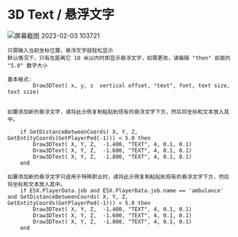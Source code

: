 # 3D Text / 悬浮文字
![屏幕截图 2023-02-03 103721](https://user-images.githubusercontent.com/64310374/216499942-52fbb286-3562-4bb3-83be-18418e4b1e20.png)


	只需输入当前坐标位置，悬浮文字就轻松显示
	默认情况下，只有在距离它 10 米以内时即显示悬浮文字，如需更改，请编辑 "then" 前面的 "5.0" 数字大小

	基本格式:
			Draw3DText( x, y, z  vertical offset, "text", font, text size, text size)
			
			
	如要添加新的悬浮文字，请将此示例复制粘贴到现有的悬浮文字下方，然后将坐标和文本放入其中。
	
		if GetDistanceBetweenCoords( X, Y, Z, GetEntityCoords(GetPlayerPed(-1))) < 5.0 then
			Draw3DText( X, Y, Z,  -1.400, "TEXT", 4, 0.1, 0.1)
			Draw3DText( X, Y, Z,  -1.600, "TEXT", 4, 0.1, 0.1)
			Draw3DText( X, Y, Z,  -1.800, "TEXT", 4, 0.1, 0.1)		
		end

    如要添加新的悬浮文字只适用于特殊职业时，请将此示例复制粘贴到现有的悬浮文字下方，然后将坐标和文本放入其中。
        if ESX.PlayerData.job and ESX.PlayerData.job.name == 'ambulance' and GetDistanceBetweenCoords( X, Y, Z, GetEntityCoords(GetPlayerPed(-1))) < 5.0 then
			Draw3DText( X, Y, Z,  -1.400, "TEXT", 4, 0.1, 0.1)
			Draw3DText( X, Y, Z,  -1.600, "TEXT", 4, 0.1, 0.1)
			Draw3DText( X, Y, Z,  -1.800, "TEXT", 4, 0.1, 0.1)		
		end
